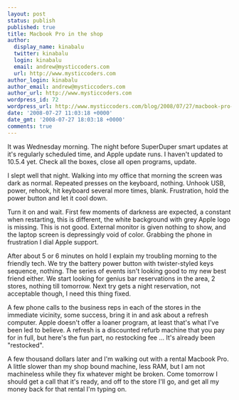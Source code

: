```yaml
---
layout: post
status: publish
published: true
title: Macbook Pro in the shop
author:
  display_name: kinabalu
  twitter: kinabalu
  login: kinabalu
  email: andrew@mysticcoders.com
  url: http://www.mysticcoders.com
author_login: kinabalu
author_email: andrew@mysticcoders.com
author_url: http://www.mysticcoders.com
wordpress_id: 72
wordpress_url: http://www.mysticcoders.com/blog/2008/07/27/macbook-pro-in-the-shop/
date: '2008-07-27 11:03:18 +0000'
date_gmt: '2008-07-27 18:03:18 +0000'
comments: true
---
```

It was Wednesday morning.  The night before SuperDuper smart updates at it's regularly scheduled time, and Apple update runs.  I haven't updated to 10.5.4 yet.  Check all the boxes, close all open programs, update.

I slept well that night.  Walking into my office that morning the screen was dark as normal.  Repeated presses on the keyboard, nothing.  Unhook USB, power, rehook, hit keyboard several more times, blank.  Frustration, hold the power button and let it cool down.

Turn it on and wait.  First few moments of darkness are expected, a constant when restarting, this is different, the white background with grey Apple logo is missing.  This is not good.  External monitor is given nothing to show, and the laptop screen is depressingly void of color.  Grabbing the phone in frustration I dial Apple support.

After about 5 or 6 minutes on hold I explain my troubling morning to the friendly tech.  We try the battery power button with twister-styled keys sequence, nothing.  The series of events isn't looking good to my new best friend either.  We start looking for genius bar reservations in the area, 2 stores, nothing till tomorrow.  Next try gets a night reservation, not acceptable though, I need this thing fixed.

A few phone calls to the business reps in each of the stores in the immediate vicinity, some success, bring it in and ask about a refresh computer.  Apple doesn't offer a loaner program, at least that's what I've been led to believe.  A refresh is a discounted refurb machine that you pay for in full, but here's the fun part, no restocking fee ... It's already been "restocked".

A few thousand dollars later and I'm walking out with a rental Macbook Pro. A little slower than my shop bound machine, less RAM, but I am not machineless while they fix whatever might be broken.  Come tomorrow I should get a call that it's ready, and off to the store I'll go, and get all my money back for that rental I'm typing on.

